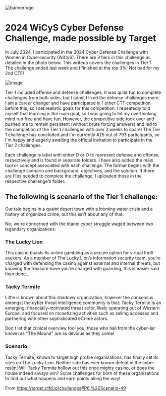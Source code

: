 ![bannerlogo](https://github.com/user-attachments/assets/c6e20743-5936-4173-830c-d38f2b226eca)

# 2024 WiCyS Cyber Defense Challenge, made possible by Target


In July 2024, I participated in the 2024 Cyber Defense Challenge with Women in Cybersecurity (WiCyS). There are 3 tiers in this challenge as detailed in the photo below. This writeup covers the challenges in Tier 1. The challenge ended last week and I finished at the top 3%! Not bad for my 2nd CTF!

![image](https://github.com/user-attachments/assets/90ef0641-440e-41ff-afe5-eeb0ee36cdff)

Tier 1 included offense and defense challenges. It was quite fun to complete challenges from both sides, but I admit I liked the defense challenges more. I am a career changer and have participated in 1 other CTF competition before this, so I set realistic goals for this competition.  I repeatedly told myself that learning is the main goal, so I was going to let my overthinking mind run free and have fun. However, the competitive side took over and pushed me to remain persistent (without brute forcing answers) and led to the completion of the Tier 1 challenges with over 2 weeks to spare! The Tier 1 challenge has concluded and I'm currently #25 out of 793 participants, so I'm happy and eagerly awaiting the official invitation to participate in the Tier 2 challenges. 

Each challenge is label with either D or O to represent defense and offense, respectively and is found in separate folders. I have also added the main tool or concept associated with each challenge. The format begins with the challenge scenario and background, objectives, and the solution. If there are files needed to complete the challenge, I uploaded those in the respective challenge's folder. 



## The following is scenario of the Tier 1 challenge: 

Our tale begins in a quaint desert town with a looming water crisis and a history of organized crime, but this isn't about any of that.

No, we're concerned with the titanic cyber struggle waged between two legendary organizations:

### The Lucky Lion
This casino boasts its online gambling as a secure option for virtual thrill seekers. As a member of The Lucky Lion’s information security team, you’re charged with defending the casino against external and internal threats, but knowing the treasure trove you’re charged with guarding, this is easier said than done…

### Tacky Termite
Little is known about this shadowy organization, however the consensus amongst the cyber threat intelligence community is that:
Tacky Termite is an emerging, financially-motivated threat actor, likely operating out of Western Europe, and focused on monetizing activities such as selling accesses and partnering with other sophisticated eCrime actors.

Don't let that clinical overview fool you, those who hail from the cyber-lair known as "The Mound" are as devious as they come!

### Scenario
Tacky Termite, known to target high profile organizations, has finally set its sites on The Lucky Lion. Neither side has ever known defeat in the cyber realm! Will Tacky Termite hollow out this once mighty casino, or does the house indeed always win?
Solve challenges for both of these organizations to find out what happens and earn points along the way!

From <https://target.ctfd.io/challenges#P6.%20Scenario-49> 






